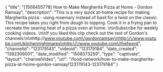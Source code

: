 {
    "title": "[1508455778] How to Make Margherita Pizza at Home - Gordon Ramsay",
    "description": "This is a very quick at-home recipe for making Margherita pizza - using rosemary instead of basil for a twist on the classic. This recipe takes you right from dough to topping. Cook it in a frying pan to recreate the searing heat of a pizza oven at home. \n\nSubscribe for weekly cooking videos. \n\nIf you liked this clip check out the rest of Gordon's channels:\n\nhttp:\/\/www.youtube.com\/gordonramsay\nhttp:\/\/www.youtube.com\/kitchennightmares\nhttp:\/\/www.youtube.com\/thefword",
    "channelid": "123179143",
    "videoid": "123179184",
    "date_created": "1392309001",
    "date_modified": "1508373259",
    "type": "captivate",
    "layout": "channelVideo",
    "url": "\/food-network\/how-to-make-margherita-pizza-at-home-gordon-ramsay\/123179143-123179184"
}